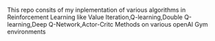 This repo consits of my inplementation of various algorithms in Reinforcement Learning like Value Iteration,Q-learning,Double Q-learning,Deep Q-Network,Actor-Critc Methods on various openAI Gym environments
